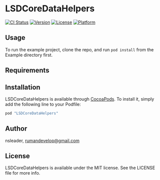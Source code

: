 # LSDCoreDataHelpers

[![CI Status](http://img.shields.io/travis/nsleader/LSDCoreDataHelpers.svg?style=flat)](https://travis-ci.org/nsleader/LSDCoreDataHelpers)
[![Version](https://img.shields.io/cocoapods/v/LSDCoreDataHelpers.svg?style=flat)](http://cocoapods.org/pods/LSDCoreDataHelpers)
[![License](https://img.shields.io/cocoapods/l/LSDCoreDataHelpers.svg?style=flat)](http://cocoapods.org/pods/LSDCoreDataHelpers)
[![Platform](https://img.shields.io/cocoapods/p/LSDCoreDataHelpers.svg?style=flat)](http://cocoapods.org/pods/LSDCoreDataHelpers)

## Usage

To run the example project, clone the repo, and run `pod install` from the Example directory first.

## Requirements

## Installation

LSDCoreDataHelpers is available through [CocoaPods](http://cocoapods.org). To install
it, simply add the following line to your Podfile:

```ruby
pod "LSDCoreDataHelpers"
```

## Author

nsleader, rumandevelop@gmail.com

## License

LSDCoreDataHelpers is available under the MIT license. See the LICENSE file for more info.
